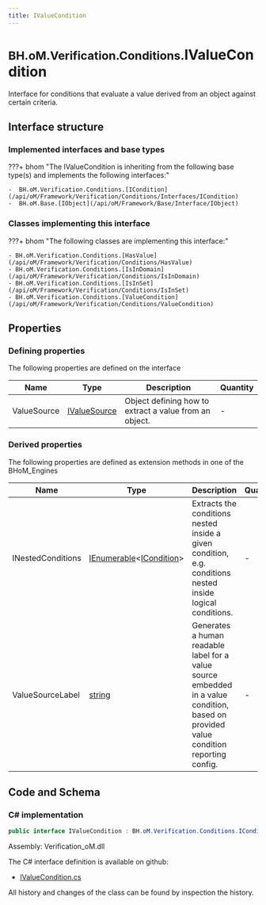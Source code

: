 ```yaml
---
title: IValueCondition
---
```


# <small>BH.oM.Verification.Conditions.</small>**IValueCondition**

Interface for conditions that evaluate a value derived from an object against certain criteria.

## Interface structure

### Implemented interfaces and base types

???+ bhom "The IValueCondition is inheriting from the following base type(s) and implements the following interfaces:"

    -  BH.oM.Verification.Conditions.[ICondition](/api/oM/Framework/Verification/Conditions/Interfaces/ICondition)
    -  BH.oM.Base.[IObject](/api/oM/Framework/Base/Interface/IObject)


### Classes implementing this interface

???+ bhom "The following classes are implementing this interface:"

    - BH.oM.Verification.Conditions.[HasValue](/api/oM/Framework/Verification/Conditions/HasValue)
    - BH.oM.Verification.Conditions.[IsInDomain](/api/oM/Framework/Verification/Conditions/IsInDomain)
    - BH.oM.Verification.Conditions.[IsInSet](/api/oM/Framework/Verification/Conditions/IsInSet)
    - BH.oM.Verification.Conditions.[ValueCondition](/api/oM/Framework/Verification/Conditions/ValueCondition)


## Properties



### Defining properties

The following properties are defined on the interface

| Name             | Type             | Description      | Quantity         |
|------------------|------------------|------------------|------------------|
| ValueSource | [IValueSource](/api/oM/Framework/Verification/Conditions/Interfaces/IValueSource) | Object defining how to extract a value from an object. | - |


### Derived properties

The following properties are defined as extension methods in one of the BHoM_Engines

| Name             | Type             | Description      | Quantity         | Engine           |
|------------------|------------------|------------------|------------------|------------------|
| INestedConditions | [IEnumerable](https://learn.microsoft.com/en-us/dotnet/api/System.Collections.Generic.IEnumerable-1?view=netstandard-2.0)&lt;[ICondition](/api/oM/Framework/Verification/Conditions/Interfaces/ICondition)&gt; | Extracts the conditions nested inside a given condition, e.g. conditions nested inside logical conditions. | - | Verification_Engine |
| ValueSourceLabel | [string](https://learn.microsoft.com/en-us/dotnet/api/System.String?view=netstandard-2.0) | Generates a human readable label for a value source embedded in a value condition, based on provided value condition reporting config. | - | Verification_Engine |


## Code and Schema

### C# implementation

``` C# title="C#"
public interface IValueCondition : BH.oM.Verification.Conditions.ICondition, BH.oM.Base.IObject
```

Assembly: Verification_oM.dll

The C# interface definition is available on github:

- [IValueCondition.cs](https://github.com/BHoM/BHoM/blob/develop/Verification_oM/Conditions\Interfaces\IValueCondition.cs)

All history and changes of the class can be found by inspection the history.

